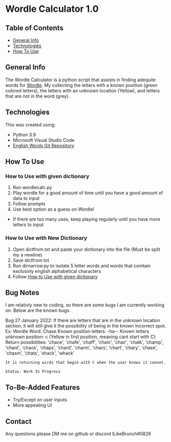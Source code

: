 # Wordle Calculator 1.0

## Table of Contents
* [General Info](#general-info)
* [Technologies](#technologies)
* [How To Use](#how-to-use)

## General Info

The Wordle Calculator is a python script that assists in finding adequite words for [Wordle](https://www.powerlanguage.co.uk/wordle/). My collecting the letters with a known position (green colored letters), the letters with an unknown location (Yellow), and letters that are not in the word (grey).

## Technologies

This was created using:
* Python 3.9
* Microsoft Visual Studio Code
* [English Words Git Repository](https://github.com/dwyl/english-words)

## How To Use

### How to Use with given dictionary
1. Run wordlecalc.py
2. Play wordle for a good amount of time until you have a good amount of data to input
3. Follow prompts 
4. Use best option as a guess on Wordle!
  * If there are too many uses, keep playing regularly until you have more letters to input

### How to Use with New Dictionary
1. Open dictfrom.txt and paste your dictionary into the file (Must be split my a newline)
2. Save dictfrom.txt
3. Run dirnarrow.py to isolate 5 letter words and words that comtain exclusivly english alphabetical characters
4. Follow [How to Use with given dictionary](#how-to-use-with-given-dictionary)


## Bug Notes

I am relativly new to coding, so there are some bugs I am currently working on. Below are the known bugs.

Bug 27 January 2022: If there are letters that are in the unknown location section, it will still give it the possibility of being in the known incorrect spot. 
  Ex: 
    Wordle Word: Chase
    Known position letters: -ha--
    Known letters unknown position: c (Yellow in first position, meaning cant start with C)
    Return possibilities: 'chace', 'chafe', 'chaff', 'chain', 'chair', 'chalk', 'champ', 'chant', 'chaos', 'chaps', 'chard', 'charm', 'chars', 'chart', 'chary', 'chase',    'chasm', 'chats', 'shack', 'whack'
    
    It is returning wirds that begin with C when the user knows it cannot.
    
    Status: Work In Progress
    
## To-Be-Added Features
* Try/Except on user inputs
* More appealing UI

## Contact

Any questions please DM me on github or discord ILikeBrunch#0826
